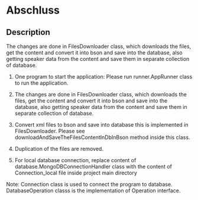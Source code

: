 # Abschluss


## Description
The changes are done in FilesDownloader class, which downloads the files,
get the content and convert it into bson and save into the database,
also getting speaker data from the content and save them in separate collection of database.



1) One program to start the application: Please run runner.AppRunner class to run the application.

2) The changes are done in FilesDownloader class, which downloads the files,
   get the content and convert it into bson and save into the database,
   also getting speaker data from the content and save them in separate collection of database.

3) Convert xml files to bson and save into database this is implemented in FilesDownloader. Please see downloadAndSaveTheFilesContentInDbInBson
   method inside this class.

4) Duplication of the files are removed.

5) For local database connection, replace content of database.MongoDBConnectionHandler class with the content of Connection_local file inside project main directory


Note: Connection class is used to connect the program to database.
DatabaseOperation classs is the implementation of Operation interface.